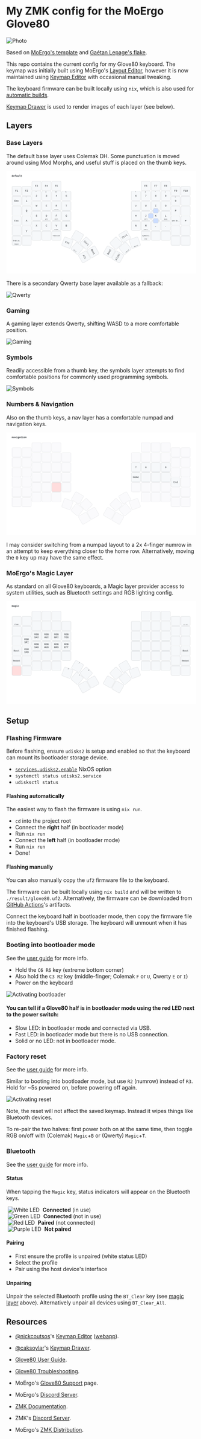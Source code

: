 # My ZMK config for the MoErgo Glove80

![Photo](img/glove80_photo.png)

Based on [MoErgo's template](https://github.com/moergo-sc/glove80-zmk-config) and [Gaétan Lepage's flake](https://github.com/GaetanLepage/glove80-zmk-config).

This repo contains the current config for my Glove80 keyboard.
The keymap was initially built using MoErgo's [Layout Editor](https://my.glove80.com),
however it is now maintained using [Keymap Editor] with occasional manual tweaking.

The keyboard firmware can be built locally using `nix`, which is also used for [automatic builds].

[Keymap Drawer] is used to render images of each layer (see below).

## Layers

### Base Layers

The default base layer uses Colemak DH. Some punctuation is moved around using Mod Morphs, and useful stuff is placed on the thumb keys.

![Default](img/glove80_default.svg)

There is a secondary Qwerty base layer available as a fallback:

![Qwerty](img/glove80_qwerty.svg)

### Gaming

A gaming layer extends Qwerty, shifting WASD to a more comfortable position.

![Gaming](img/glove80_gaming.svg)

### Symbols

Readily accessible from a thumb key, the symbols layer attempts to find comfortable positions for commonly used programming symbols.

![Symbols](img/glove80_symbols.svg)

### Numbers & Navigation

Also on the thumb keys, a nav layer has a comfortable numpad and navigation keys.

![Numbers & Navigation](img/glove80_navigation.svg)

I may consider switching from a numpad layout to a 2x 4-finger numrow in an attempt to keep everything closer to the home row. Alternatively, moving the `0` key up may have the same effect.

### MoErgo's Magic Layer

As standard on all Glove80 keyboards, a Magic layer provider access to system utilities, such as Bluetooth settings and RGB lighting config.

![Magic Layer](img/glove80_magic.svg)

## Setup

### Flashing Firmware

Before flashing, ensure `udisks2` is setup and enabled so that the keyboard can mount its bootloader storage device.

- [`services.udisks2.enable`](https://nixos.org/manual/nixos/stable/options#opt-services.udisks2.enable) NixOS option
- `systemctl status udisks2.service`
- `udisksctl status`

#### Flashing automatically

The easiest way to flash the firmware is using `nix run`.

- `cd` into the project root
- Connect the **right** half (in bootloader mode)
- Run `nix run`
- Connect the **left** half (in bootloader mode)
- Run `nix run`
- Done!

#### Flashing manually

You can also manually copy the `uf2` firmware file to the keyboard.

The firmware can be built locally using `nix build` and will be written to `./result/glove80.uf2`.
Alternatively, the firmware can be downloaded from [GitHub Actions][automatic builds]'s artifacts.

Connect the keyboard half in bootloader mode, then copy the firmware file into the keyboard's USB storage.
The keyboard will unmount when it has finished flashing.

### Booting into bootloader mode

See the [user guide](https://docs.moergo.com/glove80-user-guide/customizing-key-layout/#putting-glove80-into-bootloader-for-firmware-loading) for more info.

- Hold the `C6 R6` key (extreme bottom corner)
- Also hold the `C3 R2` key (middle-finger; Colemak `F` or `U`, Qwerty `E` or `I`)
- Power on the keyboard

![Activating bootloader](https://docs.moergo.com/glove80-user-guide/images/bootloader-power-up-method.png)

#### You can tell if a Glove80 half is in bootloader mode using the red LED next to the power switch:

- Slow LED: in bootloader mode and connected via USB.
- Fast LED: in bootloader mode but there is no USB connection.
- Solid or no LED: not in bootloader mode.

### Factory reset

See the [user guide](https://docs.moergo.com/glove80-user-guide/troubleshooting/#configuration-factory-reset-and-re-pairing-left-and-right-halves) for more info.

Similar to booting into bootloader mode, but use `R2` (numrow) instead of `R3`. Hold for ~5s powered on, before powering off again.

![Activating reset](https://docs.moergo.com/glove80-user-guide/images/configuration-factory-reset.png)

Note, the reset will not affect the saved keymap. Instead it wipes things like Bluetooth devices.

To re-pair the two halves: first power both on at the same time, then toggle RGB on/off with (Colemak) `Magic`+`B` or (Qwerty) `Magic`+`T`.

### Bluetooth

See the [user guide](https://docs.moergo.com/glove80-user-guide/operating-glove80-wirelessly) for more info.

#### Status

When tapping the `Magic` key, status indicators will appear on the Bluetooth keys.

<!-- Catppuccin themed "LED indicator" bullet points 😅 -->
<p>
  <img alt="White LED"
    title="White LED"
    height="11"
    hspace="4"
    src="https://github.com/MattSturgeon/glove80-config/assets/5046562/46cf34a5-efa4-4b6c-a9d5-703b4d4c32bd">
  <strong>Connected</strong> (in use)
  <br>
  <img alt="Green LED"
    title="Green LED"
    height="11"
    hspace="4"
    src="https://github.com/MattSturgeon/glove80-config/assets/5046562/41369794-bf61-4873-b7fc-4949868a322e">
  <strong>Connected</strong> (not in use)
  <br>
  <img alt="Red LED"
    title="Red LED"
    height="11"
    hspace="4"
    src="https://github.com/MattSturgeon/glove80-config/assets/5046562/da7e6899-9833-4c82-a856-947f8f429d1a">
  <strong>Paired</strong> (not connected)
  <br>
  <img alt="Purple LED"
    title="Purple LED"
    height="11"
    hspace="4"
    src="https://github.com/MattSturgeon/glove80-config/assets/5046562/0579c055-75ff-4ddd-9a99-a7fadd3df992">
  <strong>Not paired</strong>
</p>

#### Pairing

- First ensure the profile is unpaired (white status LED)
- Select the profile
- Pair using the host device's interface

#### Unpairing

Unpair the selected Bluetooth profile using the `BT_Clear` key (see [magic layer] above). Alternatively unpair all devices using `BT_Clear_All`.

## Resources

- [@nickcoutsos]'s [Keymap Editor] ([webapp](https://nickcoutsos.github.io/keymap-editor)).
- [@caksoylar]'s [Keymap Drawer].

- [Glove80 User Guide](https://docs.moergo.com/glove80-user-guide/).
- [Glove80 Troubleshooting](https://docs.moergo.com/troubleshooting-faqs/).
- MoErgo's [Glove80 Support](https://moergo.com/glove80-support) page.
- MoErgo's [Discord Server](https://moergo.com/discord).

- [ZMK Documentation](https://zmk.dev/docs).
- ZMK's [Discord Server](https://discord.gg/8cfMkQksSB).

- MoErgo's [ZMK Distribution](https://github.com/moergo-sc/zmk).

[magic layer]: #moergos-magic-layer
[automatic builds]: https://github.com/MattSturgeon/glove80-config/actions/workflows/build.yml
[@nickcoutsos]: https://github.com/nickcoutsos
[@caksoylar]: https://github.com/caksoylar
[Keymap Editor]: https://github.com/nickcoutsos/keymap-editor
[Keymap Drawer]: https://github.com/caksoylar/keymap-drawer

